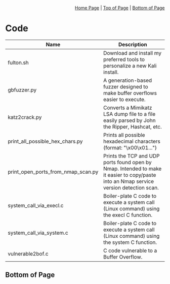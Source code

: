 <p align="right">
  <a href="/README.md">Home Page</a> |
  <a href="/Code/README.md#code">Top of Page</a> |
  <a href="/Code/README.md#bottom-of-page">Bottom of Page</a>
</p>

# Code

|Name|Description|
|----|-------|
|fulton.sh|Download and install my preferred tools to personalize a new Kali install.|
|gbfuzzer.py|A generation-based fuzzer designed to make buffer overflows easier to execute.|
|katz2crack.py|Converts a Mimikatz LSA dump file to a file easily parsed by John the Ripper, Hashcat, etc.|
|print_all_possible_hex_chars.py|Prints all possible hexadecimal characters (format: "\x00\x01...")|
|print_open_ports_from_nmap_scan.py|Prints the TCP and UDP ports found open by Nmap. Intended to make it easier to copy/paste into an Nmap service version detection scan.|
|system_call_via_execl.c|Boiler-plate C code to execute a system call (Linux command) using the execl C function.|
|system_call_via_system.c|Boiler-plate C code to execute a system call (Linux command) using the system C function.|
|vulnerable2bof.c|C code vulnerable to a Buffer Overflow.|

## Bottom of Page

